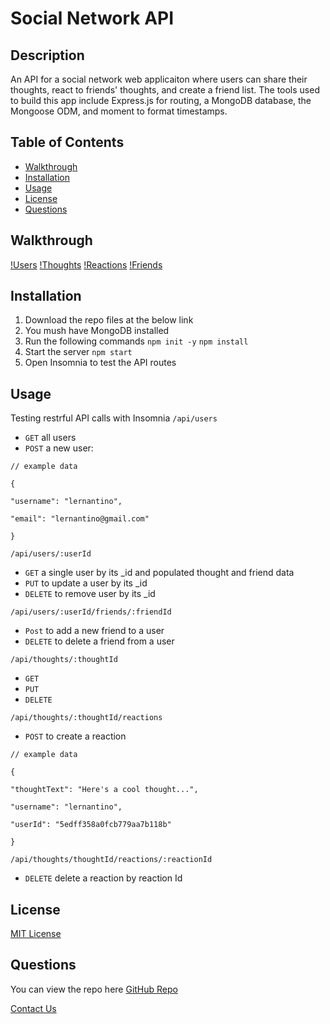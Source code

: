 # Social Network API

## Description
  An API for a social network web applicaiton where users can share their thoughts, react to friends' thoughts, and create a friend list. The tools used to build this app include Express.js for routing, a MongoDB database, the Mongoose ODM, and moment to format timestamps.


## Table of Contents
* [Walkthrough](#walkthrough)
* [Installation](#installation)
* [Usage](#usage)
* [License](#license)
* [Questions](#questions)

## Walkthrough
[!Users](https://www.awesomescreenshot.com/video/8123786?key=ec9fc38ba86b473e8dddadd0762b54dc)
[!Thoughts](https://www.awesomescreenshot.com/video/8123852?key=3d621526e29b496dd8a0044516f0309c)
[!Reactions](https://www.awesomescreenshot.com/video/8124060?key=277ec4a9a56ff49639af0483dfeac902)
[!Friends](https://www.awesomescreenshot.com/video/8124133?key=eab701c8fb3eb1b29a8b6c4c9169b316)

## Installation
1. Download the repo files at the below link
2.  You mush have MongoDB installed
3.  Run the following commands
`npm init -y`
`npm install` 
4.  Start the server 
`npm start` 
5.  Open Insomnia to test the API routes


## Usage
Testing restrful API calls with Insomnia
`/api/users`
* `GET` all users
* `POST` a new user:

 `// example data`
  
 `{`
  
  `"username": "lernantino",`
   
 `"email": "lernantino@gmail.com"`
  
 `}`
  

`/api/users/:userId`
* `GET` a single user by its _id and populated thought and friend data
* `PUT` to update a user by its _id
* `DELETE` to remove user by its _id

`/api/users/:userId/friends/:friendId`
* `Post` to add a new friend to a user
* `DELETE` to delete a friend from a user

`/api/thoughts/:thoughtId`
* `GET`
* `PUT`
* `DELETE`

`/api/thoughts/:thoughtId/reactions`
* `POST` to create a reaction

`// example data` 

`{`
 
  `"thoughtText": "Here's a cool thought...",`
   
  `"username": "lernantino",`
   
  `"userId": "5edff358a0fcb779aa7b118b"`
   
`}`
 

`/api/thoughts/thoughtId/reactions/:reactionId`
* `DELETE` delete a reaction by reaction Id

## License
[MIT License](https://choosealicense.com/licenses/mit/)
 
## Questions
You can view the repo here [GitHub Repo](https://github.com/favro03/Social-Network-API)

[Contact Us](mailto:wetr9902@gmail.com)
  